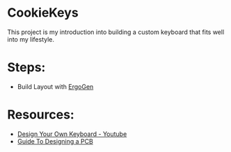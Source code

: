 # CookieKeys

This project is my introduction into building a custom keyboard that fits well into my lifestyle.

# Steps:

- Build Layout with [ErgoGen](https://github.com/ergogen/ergogen)

# Resources:

- [Design Your Own Keyboard - Youtube](https://www.youtube.com/watch?v=M_VuXVErD6E)
- [Guide To Designing a PCB](https://github.com/ruiqimao/keyboard-pcb-guide)
